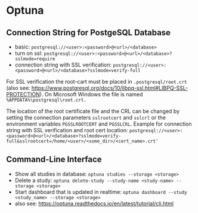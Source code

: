 # Optuna

## Connection String for PostgeSQL Database
- basic: `postgresql://<user>:<password>@<url>/<database>`
- turn on ssl: `postgresql://<user>:<password>@<url>/<database>?sslmode=require`
- connection string with SSL verification: `postgresql://<user>:<password>@<url>/<database>?sslmode=verify-full`

For SSL verification the root-cart must be placed in `.postgresql/root.crt` (also see: <https://www.postgresql.org/docs/10/libpq-ssl.html#LIBPQ-SSL-PROTECTION>). On Microsoft Windows the file is named `%APPDATA%\postgresql\root.crt.` 

The location of the root certificate file and the CRL can be changed by setting the connection parameters `sslrootcert` and `sslcrl` or the environment variables `PGSSLROOTCERT` and `PGSSLCRL`. Example for connection string with SSL verification and root cert location: `postgresql://<user>:<password>@<url>/<database>?sslmode=verify-full&sslrootcert=/home/<user>/<some_dir>/<cert_name>.crt'`

## Command-Line Interface
- Show all studies in database: `optuna studies --storage <storage>`
- Delete a study: `optuna delete-study --study-name <study-name> --storage <storage>`
- Start dashboard that is updated in realtime: `optuna dashboard --study <study_name> --storage <storage>`
- also see: https://optuna.readthedocs.io/en/latest/tutorial/cli.html

